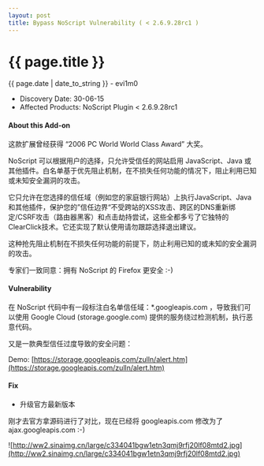 ```yaml
---
layout: post
title: Bypass NoScript Vulnerability ( < 2.6.9.28rc1 ) 
---
```


{{ page.title }}
================
<p class="date">{{ page.date | date_to_string }} - evi1m0</p>

- Discovery Date: 30-06-15
- Affected Products: NoScript Plugin < 2.6.9.28rc1

#### About this Add-on

这款扩展曾经获得 “2006 PC World World Class Award” 大奖。

NoScript 可以根据用户的选择，只允许受信任的网站启用 JavaScript、Java 或其他插件。白名单基于优先阻止机制，在不损失任何功能的情况下，阻止利用已知或未知安全漏洞的攻击。

它只允许在您选择的信任域（例如您的家庭银行网站）上执行JavaScript、Java和其他插件，保护您的”信任边界“不受跨站的XSS攻击、跨区的DNS重新绑定/CSRF攻击（路由器黑客）和点击劫持尝试，这些全都多亏了它独特的ClearClick技术。它还实现了默认使用请勿跟踪选择退出建议。

这种抢先阻止机制在不损失任何功能的前提下，防止利用已知的或未知的安全漏洞的攻击。

专家们一致同意：拥有 NoScript 的 Firefox 更安全 :-)

#### Vulnerability

在 NoScript 代码中有一段标注白名单信任域：*.googleapis.com ，导致我们可以使用 Google Cloud (storage.google.com) 提供的服务绕过检测机制，执行恶意代码。

又是一款典型信任过度导致的安全问题：

Demo: [https://storage.googleapis.com/zulln/alert.htm](https://storage.googleapis.com/zulln/alert.htm)

#### Fix

- 升级官方最新版本

刚才去官方拿源码进行了对比，现在已经将 googleapis.com 修改为了 ajax.googleapis.com :-)

![http://ww2.sinaimg.cn/large/c334041bgw1etn3qmj9rfj20lf08mtd2.jpg](http://ww2.sinaimg.cn/large/c334041bgw1etn3qmj9rfj20lf08mtd2.jpg)